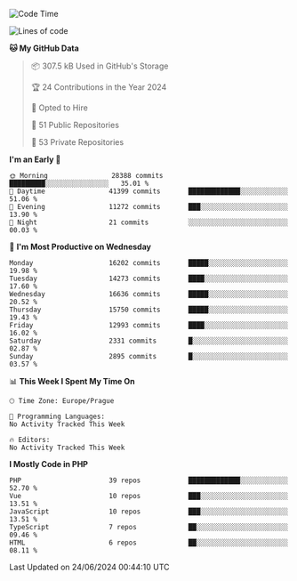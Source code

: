 <!--START_SECTION:waka-->
![Code Time](http://img.shields.io/badge/Code%20Time-1%2C583%20hrs%2058%20mins-blue)

![Lines of code](https://img.shields.io/badge/From%20Hello%20World%20I%27ve%20Written-25.7%20million%20lines%20of%20code-blue)

**🐱 My GitHub Data** 

> 📦 307.5 kB Used in GitHub's Storage 
 > 
> 🏆 24 Contributions in the Year 2024
 > 
> 💼 Opted to Hire
 > 
> 📜 51 Public Repositories 
 > 
> 🔑 53 Private Repositories 
 > 
**I'm an Early 🐤** 

```text
🌞 Morning                28388 commits       █████████░░░░░░░░░░░░░░░░   35.01 % 
🌆 Daytime                41399 commits       █████████████░░░░░░░░░░░░   51.06 % 
🌃 Evening                11272 commits       ███░░░░░░░░░░░░░░░░░░░░░░   13.90 % 
🌙 Night                  21 commits          ░░░░░░░░░░░░░░░░░░░░░░░░░   00.03 % 
```
📅 **I'm Most Productive on Wednesday** 

```text
Monday                   16202 commits       █████░░░░░░░░░░░░░░░░░░░░   19.98 % 
Tuesday                  14273 commits       ████░░░░░░░░░░░░░░░░░░░░░   17.60 % 
Wednesday                16636 commits       █████░░░░░░░░░░░░░░░░░░░░   20.52 % 
Thursday                 15750 commits       █████░░░░░░░░░░░░░░░░░░░░   19.43 % 
Friday                   12993 commits       ████░░░░░░░░░░░░░░░░░░░░░   16.02 % 
Saturday                 2331 commits        █░░░░░░░░░░░░░░░░░░░░░░░░   02.87 % 
Sunday                   2895 commits        █░░░░░░░░░░░░░░░░░░░░░░░░   03.57 % 
```


📊 **This Week I Spent My Time On** 

```text
🕑︎ Time Zone: Europe/Prague

💬 Programming Languages: 
No Activity Tracked This Week

🔥 Editors: 
No Activity Tracked This Week
```

**I Mostly Code in PHP** 

```text
PHP                      39 repos            █████████████░░░░░░░░░░░░   52.70 % 
Vue                      10 repos            ███░░░░░░░░░░░░░░░░░░░░░░   13.51 % 
JavaScript               10 repos            ███░░░░░░░░░░░░░░░░░░░░░░   13.51 % 
TypeScript               7 repos             ██░░░░░░░░░░░░░░░░░░░░░░░   09.46 % 
HTML                     6 repos             ██░░░░░░░░░░░░░░░░░░░░░░░   08.11 % 
```




 Last Updated on 24/06/2024 00:44:10 UTC
<!--END_SECTION:waka-->
<!--
**AlexKratky/AlexKratky** is a ✨ _special_ ✨ repository because its `README.md` (this file) appears on your GitHub profile.

Here are some ideas to get you started:

- 🔭 I’m currently working on ...
- 🌱 I’m currently learning ...
- 👯 I’m looking to collaborate on ...
- 🤔 I’m looking for help with ...
- 💬 Ask me about ...
- 📫 How to reach me: ...
- 😄 Pronouns: ...
- ⚡ Fun fact: ...
-->
